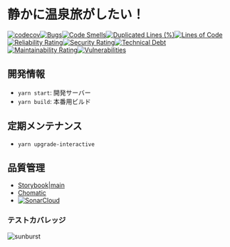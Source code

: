# 静かに温泉旅がしたい！
[![codecov](https://codecov.io/gh/konabe/onsen-tabi-web/graph/badge.svg?token=XM6J4Q321N)](https://codecov.io/gh/konabe/onsen-tabi-web)[![Bugs](https://sonarcloud.io/api/project_badges/measure?project=konabe_onsen-tabi-web&metric=bugs)](https://sonarcloud.io/summary/new_code?id=konabe_onsen-tabi-web)[![Code Smells](https://sonarcloud.io/api/project_badges/measure?project=konabe_onsen-tabi-web&metric=code_smells)](https://sonarcloud.io/summary/new_code?id=konabe_onsen-tabi-web)[![Duplicated Lines (%)](https://sonarcloud.io/api/project_badges/measure?project=konabe_onsen-tabi-web&metric=duplicated_lines_density)](https://sonarcloud.io/summary/new_code?id=konabe_onsen-tabi-web)[![Lines of Code](https://sonarcloud.io/api/project_badges/measure?project=konabe_onsen-tabi-web&metric=ncloc)](https://sonarcloud.io/summary/new_code?id=konabe_onsen-tabi-web)[![Reliability Rating](https://sonarcloud.io/api/project_badges/measure?project=konabe_onsen-tabi-web&metric=reliability_rating)](https://sonarcloud.io/summary/new_code?id=konabe_onsen-tabi-web)[![Security Rating](https://sonarcloud.io/api/project_badges/measure?project=konabe_onsen-tabi-web&metric=security_rating)](https://sonarcloud.io/summary/new_code?id=konabe_onsen-tabi-web)[![Technical Debt](https://sonarcloud.io/api/project_badges/measure?project=konabe_onsen-tabi-web&metric=sqale_index)](https://sonarcloud.io/summary/new_code?id=konabe_onsen-tabi-web)[![Maintainability Rating](https://sonarcloud.io/api/project_badges/measure?project=konabe_onsen-tabi-web&metric=sqale_rating)](https://sonarcloud.io/summary/new_code?id=konabe_onsen-tabi-web)[![Vulnerabilities](https://sonarcloud.io/api/project_badges/measure?project=konabe_onsen-tabi-web&metric=vulnerabilities)](https://sonarcloud.io/summary/new_code?id=konabe_onsen-tabi-web)

## 開発情報

- `yarn start`: 開発サーバー
- `yarn build`: 本番用ビルド

## 定期メンテナンス

- `yarn upgrade-interactive`

## 品質管理

- [Storybook|main](https://onsen-tabi-web-storybook.vercel.app)
- [Chomatic](https://www.chromatic.com/library?appId=65df5648f66d26026a58533f&branch=main)
- [![SonarCloud](https://sonarcloud.io/images/project_badges/sonarcloud-black.svg)](https://sonarcloud.io/summary/new_code?id=konabe_onsen-tabi-web)

### テストカバレッジ

![sunburst](https://codecov.io/gh/konabe/onsen-tabi-web/graphs/sunburst.svg?token=XM6J4Q321N)
